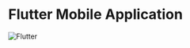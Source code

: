 # Flutter Mobile Application

![Flutter](https://user-images.githubusercontent.com/90277439/184518144-13587dcc-e6b3-469b-9b15-6f90dc3cac63.png)

